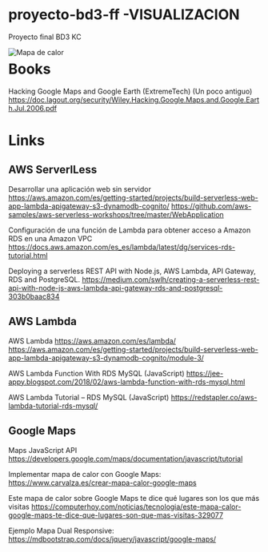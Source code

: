 # proyecto-bd3-ff -VISUALIZACION
Proyecto final BD3 KC


<img src="https://trello-attachments.s3.amazonaws.com/5d9a3d4660629d61ddaed219/5dadc7678bcc01020c792a24/c714d1698140cfa460fe9685c81c756d/image.png"
     alt="Mapa de calor"
     style="float: left; margin-right: 10px;" />
     
     

# Books
Hacking Google Maps and Google Earth (ExtremeTech) (Un poco antiguo)
https://doc.lagout.org/security/Wiley.Hacking.Google.Maps.and.Google.Earth.Jul.2006.pdf

# Links

## AWS ServerlLess

Desarrollar una aplicación web sin servidor
https://aws.amazon.com/es/getting-started/projects/build-serverless-web-app-lambda-apigateway-s3-dynamodb-cognito/
https://github.com/aws-samples/aws-serverless-workshops/tree/master/WebApplication

Configuración de una función de Lambda para obtener acceso a Amazon RDS en una Amazon VPC
https://docs.aws.amazon.com/es_es/lambda/latest/dg/services-rds-tutorial.html

Deploying a serverless REST API with Node.js, AWS Lambda, API Gateway, RDS and PostgreSQL.
https://medium.com/swlh/creating-a-serverless-rest-api-with-node-js-aws-lambda-api-gateway-rds-and-postgresql-303b0baac834


## AWS Lambda

AWS Lambda
https://aws.amazon.com/es/lambda/
https://aws.amazon.com/es/getting-started/projects/build-serverless-web-app-lambda-apigateway-s3-dynamodb-cognito/module-3/

AWS Lambda Function With RDS MySQL (JavaScript)
https://jee-appy.blogspot.com/2018/02/aws-lambda-function-with-rds-mysql.html

AWS Lambda Tutorial – RDS MySQL (JavaScript)
https://redstapler.co/aws-lambda-tutorial-rds-mysql/



## Google Maps

Maps JavaScript API
https://developers.google.com/maps/documentation/javascript/tutorial

Implementar mapa de calor con Google Maps:
https://www.carvalza.es/crear-mapa-calor-google-maps

Este mapa de calor sobre Google Maps te dice qué lugares son los que más visitas
https://computerhoy.com/noticias/tecnologia/este-mapa-calor-google-maps-te-dice-que-lugares-son-que-mas-visitas-329077

Ejemplo Mapa Dual Responsive:
https://mdbootstrap.com/docs/jquery/javascript/google-maps/
